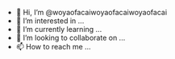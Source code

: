 - 👋 Hi, I’m @woyaofacaiwoyaofacaiwoyaofacai
- 👀 I’m interested in ...
- 🌱 I’m currently learning ...
- 💞️ I’m looking to collaborate on ...
- 📫 How to reach me ...

<!---
woyaofacaiwoyaofacaiwoyaofacai/woyaofacaiwoyaofacaiwoyaofacai is a ✨ special ✨ repository because its `README.md` (this file) appears on your GitHub profile.
You can click the Preview link to take a look at your changes.
--->
